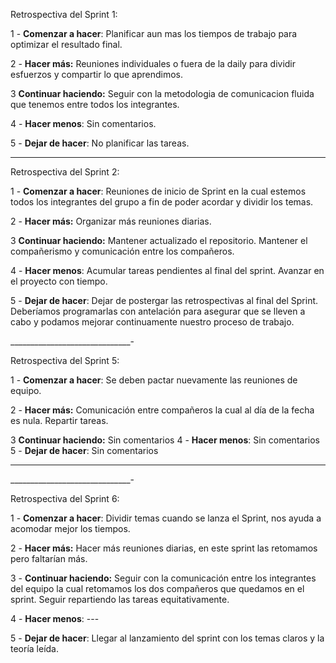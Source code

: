 Retrospectiva del Sprint 1:

1 - **Comenzar a hacer**: Planificar aun mas los tiempos de trabajo para optimizar el resultado final.

2 - **Hacer más:** Reuniones individuales o fuera de la daily para dividir esfuerzos y compartir lo que aprendimos.

3  **Continuar haciendo:** Seguir con la metodologia de comunicacion fluida que tenemos entre todos los integrantes.

4 - **Hacer menos**: Sin comentarios.

5 - **Dejar de hacer**: No planificar las tareas. 

________________________________________________________________________________________________________________________________________________

Retrospectiva del Sprint 2:

1 - **Comenzar a hacer**: Reuniones de inicio de Sprint en la cual estemos todos los integrantes del grupo a fin de poder acordar y dividir los temas. 

2 - **Hacer más:** Organizar más reuniones diarias.

3  **Continuar haciendo:** Mantener actualizado el repositorio. Mantener el compañerismo y comunicación entre los compañeros. 

4 - **Hacer menos**: Acumular tareas pendientes al final del sprint. Avanzar en el proyecto con tiempo. 

5 - **Dejar de hacer**: Dejar de postergar las retrospectivas al final del Sprint. Deberíamos programarlas con antelación para asegurar que se lleven a cabo y podamos mejorar continuamente nuestro proceso de trabajo.

______________________________-

Retrospectiva del Sprint 5:

1 - **Comenzar a hacer**: Se deben pactar nuevamente las reuniones de equipo.

2 - **Hacer más:** Comunicación entre compañeros la cual al día de la fecha es nula. Repartir tareas.

3  **Continuar haciendo:** Sin comentarios 
4 - **Hacer menos**: Sin comentarios
5 - **Dejar de hacer**: Sin comentarios


____________________________________
______________________________-

Retrospectiva del Sprint 6:

1 - **Comenzar a hacer**: Dividir temas cuando se lanza el Sprint, nos ayuda a acomodar mejor los tiempos.

2 - **Hacer más:** Hacer más reuniones diarias, en este sprint las retomamos pero faltarían más.

3 - **Continuar haciendo:** Seguir con la comunicación entre los integrantes del equipo la cual retomamos los dos compañeros que quedamos en el sprint. Seguir repartiendo las tareas equitativamente.



4 - **Hacer menos**: ---



5 - **Dejar de hacer**: Llegar al lanzamiento del sprint con los temas claros y la teoría leída.
